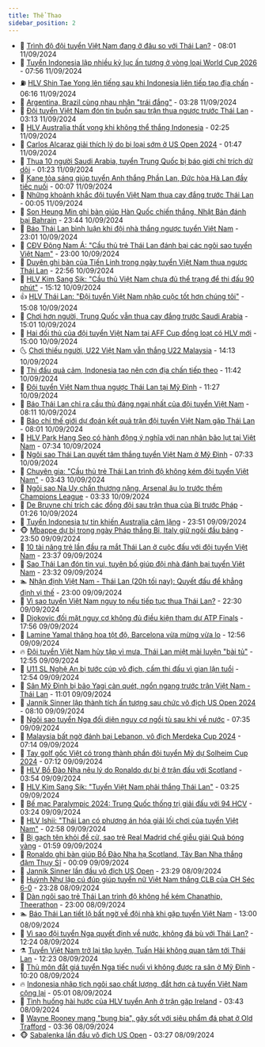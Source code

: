 ```yaml
---
title: Thể Thao
sidebar_position: 2
---
```


<!-- dantri-the-thao:START -->
- 🎡 [Trình độ đội tuyển Việt Nam đang ở đâu so với Thái Lan?](https://dantri.com.vn/the-thao/trinh-do-doi-tuyen-viet-nam-dang-o-dau-so-voi-thai-lan-20240911130647680.htm) - 08:01 11/09/2024
- 💯 [Tuyển Indonesia lập nhiều kỷ lục ấn tượng ở vòng loại World Cup 2026](https://dantri.com.vn/the-thao/tuyen-indonesia-lap-nhieu-ky-luc-an-tuong-o-vong-loai-world-cup-2026-20240911130719191.htm) - 07:56 11/09/2024
- ⛽️ [HLV Shin Tae Yong lên tiếng sau khi Indonesia liên tiếp tạo địa chấn](https://dantri.com.vn/the-thao/hlv-shin-tae-yong-len-tieng-sau-khi-indonesia-lien-tiep-tao-dia-chan-20240911105852766.htm) - 06:16 11/09/2024
- 💃 [Argentina, Brazil cùng nhau nhận &quot;trái đắng&quot;](https://dantri.com.vn/the-thao/argentina-brazil-cung-nhau-nhan-trai-dang-20240911082924236.htm) - 03:28 11/09/2024
- 🌈 [Đội tuyển Việt Nam đón tin buồn sau trận thua ngược trước Thái Lan](https://dantri.com.vn/the-thao/doi-tuyen-viet-nam-don-tin-buon-sau-tran-thua-nguoc-truoc-thai-lan-20240911101304002.htm) - 03:13 11/09/2024
- 🦅 [HLV Australia thất vọng khi không thể thắng Indonesia](https://dantri.com.vn/the-thao/hlv-australia-that-vong-khi-khong-the-thang-indonesia-20240911085045769.htm) - 02:25 11/09/2024
- 🌝 [Carlos Alcaraz giải thích lý do bị loại sớm ở US Open 2024](https://dantri.com.vn/the-thao/carlos-alcaraz-giai-thich-ly-do-bi-loai-som-o-us-open-2024-20240911084445551.htm) - 01:47 11/09/2024
- 🚀 [Thua 10 người Saudi Arabia, tuyển Trung Quốc bị báo giới chỉ trích dữ dội](https://dantri.com.vn/the-thao/thua-10-nguoi-saudi-arabia-tuyen-trung-quoc-bi-bao-gioi-chi-trich-du-doi-20240911081445595.htm) - 01:23 11/09/2024
- 🎉 [Kane tỏa sáng giúp tuyển Anh thắng Phần Lan, Đức hòa Hà Lan đầy tiếc nuối](https://dantri.com.vn/the-thao/kane-toa-sang-giup-tuyen-anh-thang-phan-lan-duc-hoa-ha-lan-day-tiec-nuoi-20240911065728872.htm) - 00:07 11/09/2024
- 📝 [Những khoảnh khắc đội tuyển Việt Nam thua cay đắng trước Thái Lan](https://dantri.com.vn/the-thao/nhung-khoanh-khac-doi-tuyen-viet-nam-thua-cay-dang-truoc-thai-lan-20240911071916885.htm) - 00:05 11/09/2024
- 🦄 [Son Heung Min ghi bàn giúp Hàn Quốc chiến thắng, Nhật Bản đánh bại Bahrain](https://dantri.com.vn/the-thao/son-heung-min-ghi-ban-giup-han-quoc-chien-thang-nhat-ban-danh-bai-bahrain-20240911013130682.htm) - 23:44 10/09/2024
- 🎉 [Báo Thái Lan bình luận khi đội nhà thắng ngược tuyển Việt Nam](https://dantri.com.vn/the-thao/bao-thai-lan-binh-luan-khi-doi-nha-thang-nguoc-tuyen-viet-nam-20240911002335070.htm) - 23:01 10/09/2024
- 💼 [CĐV Đông Nam Á: &quot;Cầu thủ trẻ Thái Lan đánh bại các ngôi sao tuyển Việt Nam&quot;](https://dantri.com.vn/the-thao/cdv-dong-nam-a-cau-thu-tre-thai-lan-danh-bai-cac-ngoi-sao-tuyen-viet-nam-20240910225005042.htm) - 23:00 10/09/2024
- 🤡 [Duyên ghi bàn của Tiến Linh trong ngày tuyển Việt Nam thua ngược Thái Lan](https://dantri.com.vn/the-thao/duyen-ghi-ban-cua-tien-linh-trong-ngay-tuyen-viet-nam-thua-nguoc-thai-lan-20240910222111092.htm) - 22:56 10/09/2024
- 🦆 [HLV Kim Sang Sik: &quot;Cầu thủ Việt Nam chưa đủ thể trạng để thi đấu 90 phút&quot;](https://dantri.com.vn/the-thao/hlv-kim-sang-sik-cau-thu-viet-nam-chua-du-the-trang-de-thi-dau-90-phut-20240910221225283.htm) - 15:12 10/09/2024
- 👍 [HLV Thái Lan: &quot;Đội tuyển Việt Nam nhập cuộc tốt hơn chúng tôi&quot;](https://dantri.com.vn/the-thao/hlv-thai-lan-doi-tuyen-viet-nam-nhap-cuoc-tot-hon-chung-toi-20240910220808885.htm) - 15:08 10/09/2024
- 💼 [Chơi hơn người, Trung Quốc vẫn thua cay đắng trước Saudi Arabia](https://dantri.com.vn/the-thao/choi-hon-nguoi-trung-quoc-van-thua-cay-dang-truoc-saudi-arabia-20240910215843882.htm) - 15:01 10/09/2024
- 🦒 [Hai đối thủ của đội tuyển Việt Nam tại AFF Cup đồng loạt có HLV mới](https://dantri.com.vn/the-thao/hai-doi-thu-cua-doi-tuyen-viet-nam-tai-aff-cup-dong-loat-co-hlv-moi-20240910222232291.htm) - 15:00 10/09/2024
- 🌜 [Chơi thiếu người, U22 Việt Nam vẫn thắng U22 Malaysia](https://dantri.com.vn/the-thao/choi-thieu-nguoi-u22-viet-nam-van-thang-u22-malaysia-20240910210731011.htm) - 14:13 10/09/2024
- 🦆 [Thi đấu quả cảm, Indonesia tạo nên cơn địa chấn tiếp theo](https://dantri.com.vn/the-thao/thi-dau-qua-cam-indonesia-tao-nen-con-dia-chan-tiep-theo-20240910184138393.htm) - 11:42 10/09/2024
- 💪 [Đội tuyển Việt Nam thua ngược Thái Lan tại Mỹ Đình](https://dantri.com.vn/the-thao/doi-tuyen-viet-nam-thua-nguoc-thai-lan-tai-my-dinh-20240910182744813.htm) - 11:27 10/09/2024
- 🧠 [Báo Thái Lan chỉ ra cầu thủ đáng ngại nhất của đội tuyển Việt Nam](https://dantri.com.vn/the-thao/bao-thai-lan-chi-ra-cau-thu-dang-ngai-nhat-cua-doi-tuyen-viet-nam-20240910151108278.htm) - 08:11 10/09/2024
- 🦄 [Báo chí thế giới dự đoán kết quả trận đội tuyển Việt Nam gặp Thái Lan](https://dantri.com.vn/the-thao/bao-chi-the-gioi-du-doan-ket-qua-tran-doi-tuyen-viet-nam-gap-thai-lan-20240910114359625.htm) - 08:01 10/09/2024
- 🥸 [HLV Park Hang Seo có hành động ý nghĩa với nạn nhân bão lụt tại Việt Nam](https://dantri.com.vn/the-thao/hlv-park-hang-seo-co-hanh-dong-y-nghia-voi-nan-nhan-bao-lut-tai-viet-nam-20240910143429871.htm) - 07:34 10/09/2024
- 🤠 [Ngôi sao Thái Lan quyết tâm thắng tuyển Việt Nam ở Mỹ Đình](https://dantri.com.vn/the-thao/ngoi-sao-thai-lan-quyet-tam-thang-tuyen-viet-nam-o-my-dinh-20240910104910800.htm) - 07:33 10/09/2024
- 👺 [Chuyên gia: &quot;Cầu thủ trẻ Thái Lan trình độ không kém đội tuyển Việt Nam&quot;](https://dantri.com.vn/the-thao/chuyen-gia-cau-thu-tre-thai-lan-trinh-do-khong-kem-doi-tuyen-viet-nam-20240909234042328.htm) - 03:43 10/09/2024
- 📝 [Ngôi sao Na Uy chấn thương nặng, Arsenal âu lo trước thềm Champions League](https://dantri.com.vn/the-thao/ngoi-sao-na-uy-chan-thuong-nang-arsenal-au-lo-truoc-them-champions-league-20240910100208179.htm) - 03:33 10/09/2024
- 🦆 [De Bruyne chỉ trích các đồng đội sau trận thua của Bỉ trước Pháp](https://dantri.com.vn/the-thao/de-bruyne-chi-trich-cac-dong-doi-sau-tran-thua-cua-bi-truoc-phap-20240910080115800.htm) - 01:26 10/09/2024
- 🥳 [Tuyển Indonesia tự tin khiến Australia câm lặng](https://dantri.com.vn/the-thao/tuyen-indonesia-tu-tin-khien-australia-cam-lang-20240910003220162.htm) - 23:51 09/09/2024
- 🐵 [Mbappe dự bị trong ngày Pháp thắng Bỉ, Italy giữ ngôi đầu bảng](https://dantri.com.vn/the-thao/mbappe-du-bi-trong-ngay-phap-thang-bi-italy-giu-ngoi-dau-bang-20240910065945664.htm) - 23:50 09/09/2024
- 🤩 [10 tài năng trẻ lần đầu ra mắt Thái Lan ở cuộc đấu với đội tuyển Việt Nam](https://dantri.com.vn/the-thao/10-tai-nang-tre-lan-dau-ra-mat-thai-lan-o-cuoc-dau-voi-doi-tuyen-viet-nam-20240909234143873.htm) - 23:37 09/09/2024
- 🤠 [Sao Thái Lan đón tin vui, tuyên bố giúp đội nhà đánh bại tuyển Việt Nam](https://dantri.com.vn/the-thao/sao-thai-lan-don-tin-vui-tuyen-bo-giup-doi-nha-danh-bai-tuyen-viet-nam-20240909223605786.htm) - 23:32 09/09/2024
- 🏊 [Nhận định Việt Nam - Thái Lan &lpar;20h tối nay&rpar;: Quyết đấu để khẳng định vị thế](https://dantri.com.vn/the-thao/nhan-dinh-viet-nam-thai-lan-20h-toi-nay-quyet-dau-de-khang-dinh-vi-the-20240909152005065.htm) - 23:00 09/09/2024
- 🗽 [Vì sao tuyển Việt Nam nguy to nếu tiếp tục thua Thái Lan?](https://dantri.com.vn/the-thao/vi-sao-tuyen-viet-nam-nguy-to-neu-tiep-tuc-thua-thai-lan-20240909183023323.htm) - 22:30 09/09/2024
- 🚀 [Djokovic đối mặt nguy cơ không đủ điều kiện tham dự ATP Finals](https://dantri.com.vn/the-thao/djokovic-doi-mat-nguy-co-khong-du-dieu-kien-tham-du-atp-finals-20240909155540059.htm) - 17:56 09/09/2024
- 🎉 [Lamine Yamal thăng hoa tột độ, Barcelona vừa mừng vừa lo](https://dantri.com.vn/the-thao/lamine-yamal-thang-hoa-tot-do-barcelona-vua-mung-vua-lo-20240909195631861.htm) - 12:56 09/09/2024
- 🔥 [Đội tuyển Việt Nam hủy tập vì mưa, Thái Lan miệt mài luyện &quot;bài tủ&quot;](https://dantri.com.vn/the-thao/doi-tuyen-viet-nam-huy-tap-vi-mua-thai-lan-miet-mai-luyen-bai-tu-20240909222154215.htm) - 12:55 09/09/2024
- 🎉 [U11 SL Nghệ An bị tước cúp vô địch, cấm thi đấu vì gian lận tuổi](https://dantri.com.vn/the-thao/u11-sl-nghe-an-bi-tuoc-cup-vo-dich-cam-thi-dau-vi-gian-lan-tuoi-20240909222538106.htm) - 12:54 09/09/2024
- 🎡 [Sân Mỹ Đình bị bão Yagi càn quét, ngổn ngang trước trận Việt Nam - Thái Lan](https://dantri.com.vn/the-thao/san-my-dinh-bi-bao-yagi-can-quet-ngon-ngang-truoc-tran-viet-nam-thai-lan-20240909175703126.htm) - 11:01 09/09/2024
- 🐻 [Jannik Sinner lập thành tích ấn tượng sau chức vô địch US Open 2024](https://dantri.com.vn/the-thao/jannik-sinner-lap-thanh-tich-an-tuong-sau-chuc-vo-dich-us-open-2024-20240909142443026.htm) - 08:10 09/09/2024
- 🌊 [Ngôi sao tuyển Nga đối diện nguy cơ ngồi tù sau khi về nước](https://dantri.com.vn/the-thao/ngoi-sao-tuyen-nga-doi-dien-nguy-co-ngoi-tu-sau-khi-ve-nuoc-20240909113537880.htm) - 07:35 09/09/2024
- 💃 [Malaysia bất ngờ đánh bại Lebanon, vô địch Merdeka Cup 2024](https://dantri.com.vn/the-thao/malaysia-bat-ngo-danh-bai-lebanon-vo-dich-merdeka-cup-2024-20240909113451380.htm) - 07:14 09/09/2024
- 🤔 [Tay golf gốc Việt có trong thành phần đội tuyển Mỹ dự Solheim Cup 2024](https://dantri.com.vn/the-thao/tay-golf-goc-viet-co-trong-thanh-phan-doi-tuyen-my-du-solheim-cup-2024-20240909105641501.htm) - 07:12 09/09/2024
- 🤭 [HLV Bồ Đào Nha nêu lý do Ronaldo dự bị ở trận đấu với Scotland](https://dantri.com.vn/the-thao/hlv-bo-dao-nha-neu-ly-do-ronaldo-du-bi-o-tran-dau-voi-scotland-20240909104602324.htm) - 03:54 09/09/2024
- 👹 [HLV Kim Sang Sik: &quot;Tuyển Việt Nam phải thắng Thái Lan&quot;](https://dantri.com.vn/the-thao/hlv-kim-sang-sik-tuyen-viet-nam-phai-thang-thai-lan-20240909100521987.htm) - 03:25 09/09/2024
- 🗽 [Bế mạc Paralympic 2024: Trung Quốc thống trị giải đấu với 94 HCV](https://dantri.com.vn/the-thao/be-mac-paralympic-2024-trung-quoc-thong-tri-giai-dau-voi-94-hcv-20240909102244463.htm) - 03:24 09/09/2024
- 🥳 [HLV Ishii: &quot;Thái Lan có phương án hóa giải lối chơi của tuyển Việt Nam&quot;](https://dantri.com.vn/the-thao/hlv-ishii-thai-lan-co-phuong-an-hoa-giai-loi-choi-cua-tuyen-viet-nam-20240909095835818.htm) - 02:58 09/09/2024
- 💃 [Bị gạch tên khỏi đề cử, sao trẻ Real Madrid chế giễu giải Quả bóng vàng](https://dantri.com.vn/the-thao/bi-gach-ten-khoi-de-cu-sao-tre-real-madrid-che-gieu-giai-qua-bong-vang-20240909071037793.htm) - 01:59 09/09/2024
- 🧰 [Ronaldo ghi bàn giúp Bồ Đào Nha hạ Scotland, Tây Ban Nha thắng đậm Thụy Sĩ](https://dantri.com.vn/the-thao/ronaldo-ghi-ban-giup-bo-dao-nha-ha-scotland-tay-ban-nha-thang-dam-thuy-si-20240909065923944.htm) - 00:09 09/09/2024
- 💪 [Jannik Sinner lần đầu vô địch US Open](https://dantri.com.vn/the-thao/jannik-sinner-lan-dau-vo-dich-us-open-20240909062008505.htm) - 23:29 08/09/2024
- 🚀 [Huỳnh Như lập cú đúp giúp tuyển nữ Việt Nam thắng CLB của CH Séc 6-0](https://dantri.com.vn/the-thao/huynh-nhu-lap-cu-dup-giup-tuyen-nu-viet-nam-thang-clb-cua-ch-sec-6-0-20240908230527909.htm) - 23:28 08/09/2024
- 🤠 [Dàn ngôi sao trẻ Thái Lan trình độ không hề kém Chanathip, Theerathon](https://dantri.com.vn/the-thao/dan-ngoi-sao-tre-thai-lan-trinh-do-khong-he-kem-chanathip-theerathon-20240908171838976.htm) - 23:00 08/09/2024
- 🏊 [Báo Thái Lan tiết lộ bất ngờ về đội nhà khi gặp tuyển Việt Nam](https://dantri.com.vn/the-thao/bao-thai-lan-tiet-lo-bat-ngo-ve-doi-nha-khi-gap-tuyen-viet-nam-20240908200038019.htm) - 13:00 08/09/2024
- 🦄 [Vì sao đội tuyển Nga quyết định về nước, không đá bù với Thái Lan?](https://dantri.com.vn/the-thao/vi-sao-doi-tuyen-nga-quyet-dinh-ve-nuoc-khong-da-bu-voi-thai-lan-20240908192403010.htm) - 12:24 08/09/2024
- ⚗️ [Tuyển Việt Nam trở lại tập luyện, Tuấn Hải không quan tâm tới Thái Lan](https://dantri.com.vn/the-thao/tuyen-viet-nam-tro-lai-tap-luyen-tuan-hai-khong-quan-tam-toi-thai-lan-20240908204023915.htm) - 12:23 08/09/2024
- 🥷 [Thủ môn đắt giá tuyển Nga tiếc nuối vì không được ra sân ở Mỹ Đình](https://dantri.com.vn/the-thao/thu-mon-dat-gia-tuyen-nga-tiec-nuoi-vi-khong-duoc-ra-san-o-my-dinh-20240908170358798.htm) - 10:20 08/09/2024
- 🔥 [Indonesia nhập tịch ngôi sao chất lượng, đắt hơn cả tuyển Việt Nam cộng lại](https://dantri.com.vn/the-thao/indonesia-nhap-tich-ngoi-sao-chat-luong-dat-hon-ca-tuyen-viet-nam-cong-lai-20240908120101072.htm) - 05:01 08/09/2024
- 🦅 [Tình huống hài hước của HLV tuyển Anh ở trận gặp Ireland](https://dantri.com.vn/the-thao/tinh-huong-hai-huoc-cua-hlv-tuyen-anh-o-tran-gap-ireland-20240908091201026.htm) - 03:43 08/09/2024
- 🌝 [Wayne Rooney mang &quot;bụng bia&quot;, gây sốt với siêu phẩm đá phạt ở Old Trafford](https://dantri.com.vn/the-thao/wayne-rooney-mang-bung-bia-gay-sot-voi-sieu-pham-da-phat-o-old-trafford-20240908103546824.htm) - 03:36 08/09/2024
- 🐵 [Sabalenka lần đầu vô địch US Open](https://dantri.com.vn/the-thao/sabalenka-lan-dau-vo-dich-us-open-20240908102435049.htm) - 03:27 08/09/2024<!-- dantri-the-thao:END -->
